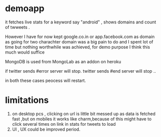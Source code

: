 # demoapp

it fetches live stats for a keyword say "android" , shows domains and count of twweets .

However I have for now kept google.co.in or app.facebook.com as domain as going for two charachter domain was a big pain to do  and I spent lot of time but nothing worthwhile was achieved, for demo purpose I think this much would suffice


MongoDB is used from MongoLab as an addon on heroku

if twitter sends #error
  server will stop.
  twitter sends #end
  server will stop ..

in both these cases peocess will restart.


# limitations
1. on desktop pcs , clicking on url is little bit messed up as data is fetched fast ,but on mobiles it works like charm,because of this might have to click several times on link in stats for tweets to load
2. UI , UX  could be improved period.
